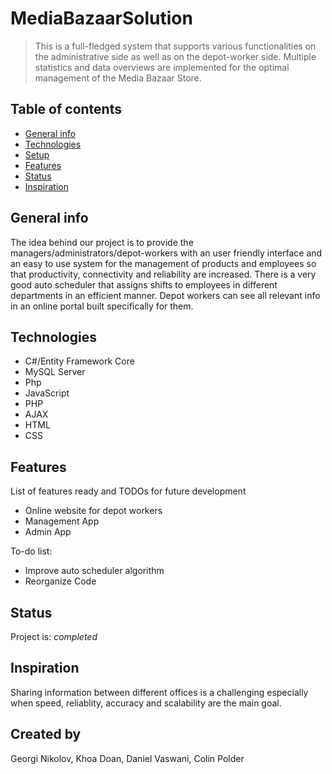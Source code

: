 # MediaBazaarSolution
> This is a full-fledged system that supports various functionalities on the administrative side as well as on the depot-worker side. Multiple statistics and data overviews are implemented for the optimal management of the Media Bazaar Store.
## Table of contents
* [General info](#general-info)
* [Technologies](#technologies)
* [Setup](#setup)
* [Features](#features)
* [Status](#status)
* [Inspiration](#inspiration)

## General info
The idea behind our project is to provide the managers/administrators/depot-workers with an user friendly interface and an easy to use system for the management of products and employees so that productivity, connectivity and reliability are increased. There is a very good auto scheduler that assigns shifts to employees in different departments in an efficient manner. Depot workers can see all relevant info in an online portal built specifically for them.

## Technologies
* C#/Entity Framework Core
* MySQL Server 
* Php
* JavaScript
* PHP
* AJAX
* HTML
* CSS


## Features
List of features ready and TODOs for future development
* Online website for depot workers
* Management App
* Admin App

To-do list:
* Improve auto scheduler algorithm
* Reorganize Code

## Status
Project is: _completed_

## Inspiration
Sharing information between different offices is a challenging especially when speed, reliablity, accuracy and scalability are the main goal. 

## Created by
Georgi Nikolov,
Khoa Doan,
Daniel Vaswani,
Colin Polder
